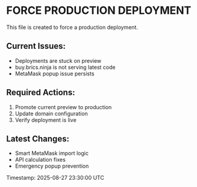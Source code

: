 # FORCE PRODUCTION DEPLOYMENT

This file is created to force a production deployment.

## Current Issues:
- Deployments are stuck on preview
- buy.brics.ninja is not serving latest code
- MetaMask popup issue persists

## Required Actions:
1. Promote current preview to production
2. Update domain configuration
3. Verify deployment is live

## Latest Changes:
- Smart MetaMask import logic
- API calculation fixes
- Emergency popup prevention

Timestamp: 2025-08-27 23:30:00 UTC
